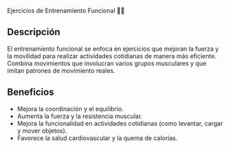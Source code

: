 Ejercicios de Entrenamiento Funcional :ok_woman:
## Descripción
El entrenamiento funcional se enfoca en ejercicios que mejoran la fuerza y la movilidad para realizar actividades cotidianas de manera más eficiente. Combina movimientos que involucran varios grupos musculares y que imitan patrones de movimiento reales.

## Beneficios
- Mejora la coordinación y el equilibrio.
- Aumenta la fuerza y la resistencia muscular.
- Mejora la funcionalidad en actividades cotidianas (como levantar, cargar y mover objetos).
- Favorece la salud cardiovascular y la quema de calorías.
